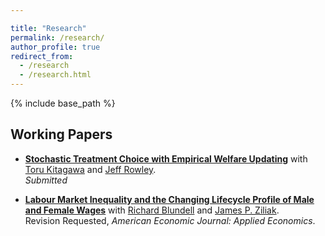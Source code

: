 ```yaml
---

title: "Research"
permalink: /research/
author_profile: true
redirect_from: 
  - /research 
  - /research.html
---
```


{% include base_path %}

## Working Papers
- [**Stochastic Treatment Choice with Empirical Welfare Updating**](/files/KLR.pdf) with [Toru Kitagawa](https://sites.google.com/brown.edu/torukitagawa) and [Jeff Rowley](https://www.ucl.ac.uk/~zctpep9/).\
  *Submitted*
   
- [**Labour Market Inequality and the Changing Lifecycle Profile of Male and Female Wages**](/files/BLZ.pdf) with [Richard Blundell](https://www.ucl.ac.uk/~uctp39a/) and [James P. Ziliak](https://sites.google.com/site/jamesziliak/Home?authuser=0).\
  Revision Requested, *American Economic Journal: Applied Economics*.

